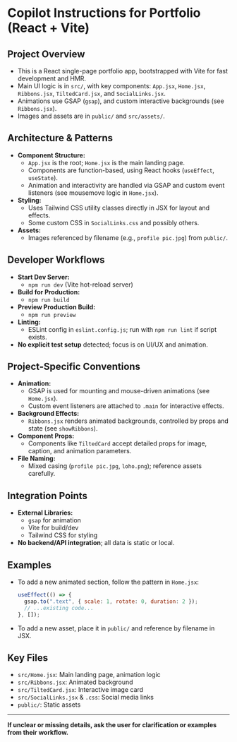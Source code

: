# Copilot Instructions for Portfolio (React + Vite)

## Project Overview
- This is a React single-page portfolio app, bootstrapped with Vite for fast development and HMR.
- Main UI logic is in `src/`, with key components: `App.jsx`, `Home.jsx`, `Ribbons.jsx`, `TiltedCard.jsx`, and `SocialLinks.jsx`.
- Animations use GSAP (`gsap`), and custom interactive backgrounds (see `Ribbons.jsx`).
- Images and assets are in `public/` and `src/assets/`.

## Architecture & Patterns
- **Component Structure:**
  - `App.jsx` is the root; `Home.jsx` is the main landing page.
  - Components are function-based, using React hooks (`useEffect`, `useState`).
  - Animation and interactivity are handled via GSAP and custom event listeners (see mousemove logic in `Home.jsx`).
- **Styling:**
  - Uses Tailwind CSS utility classes directly in JSX for layout and effects.
  - Some custom CSS in `SocialLinks.css` and possibly others.
- **Assets:**
  - Images referenced by filename (e.g., `profile pic.jpg`) from `public/`.

## Developer Workflows
- **Start Dev Server:**
  - `npm run dev` (Vite hot-reload server)
- **Build for Production:**
  - `npm run build`
- **Preview Production Build:**
  - `npm run preview`
- **Linting:**
  - ESLint config in `eslint.config.js`; run with `npm run lint` if script exists.
- **No explicit test setup** detected; focus is on UI/UX and animation.

## Project-Specific Conventions
- **Animation:**
  - GSAP is used for mounting and mouse-driven animations (see `Home.jsx`).
  - Custom event listeners are attached to `.main` for interactive effects.
- **Background Effects:**
  - `Ribbons.jsx` renders animated backgrounds, controlled by props and state (see `showRibbons`).
- **Component Props:**
  - Components like `TiltedCard` accept detailed props for image, caption, and animation parameters.
- **File Naming:**
  - Mixed casing (`profile pic.jpg`, `loho.png`); reference assets carefully.

## Integration Points
- **External Libraries:**
  - `gsap` for animation
  - Vite for build/dev
  - Tailwind CSS for styling
- **No backend/API integration**; all data is static or local.

## Examples
- To add a new animated section, follow the pattern in `Home.jsx`:
  ```jsx
  useEffect(() => {
    gsap.to(".text", { scale: 1, rotate: 0, duration: 2 });
    // ...existing code...
  }, []);
  ```
- To add a new asset, place it in `public/` and reference by filename in JSX.

## Key Files
- `src/Home.jsx`: Main landing page, animation logic
- `src/Ribbons.jsx`: Animated background
- `src/TiltedCard.jsx`: Interactive image card
- `src/SocialLinks.jsx` & `.css`: Social media links
- `public/`: Static assets

---
**If unclear or missing details, ask the user for clarification or examples from their workflow.**
